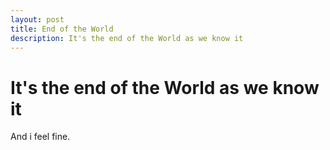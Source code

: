 ```yaml
---
layout: post
title: End of the World
description: It's the end of the World as we know it
---
```

# It's the end of the World as we know it
And i feel fine.